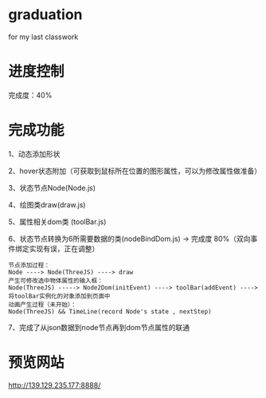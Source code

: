 # graduation
for my last classwork


# 进度控制
  完成度：40%
  
# 完成功能

1、动态添加形状

2、hover状态附加（可获取到鼠标所在位置的图形属性，可以为修改属性做准备）

3、状态节点Node(Node.js)

4、绘图类draw(draw.js)

5、属性相关dom类 (toolBar.js)

6、状态节点转换为6所需要数据的类(nodeBindDom.js) -> 完成度 80%（双向事件绑定实现有误，正在调整）

	节点添加过程：
	Node ----> Node(ThreeJS) ----> draw
	产生可修改选中物体属性的输入框：
	Node(ThreeJS) -----> Node2Dom(initEvent) ----> toolBar(addEvent) ---->将toolBar实例化的对象添加到页面中
	动画产生过程（未开始）：
	Node(ThreeJS) && TimeLine(record Node's state , nextStep)

7、完成了从json数据到node节点再到dom节点属性的联通

# 预览网站

http://139.129.235.177:8888/


